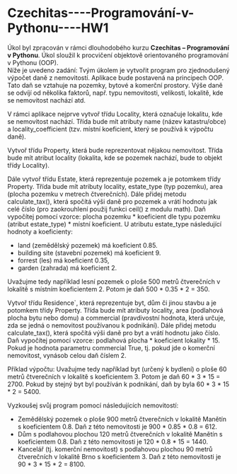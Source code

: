 # Czechitas----Programování-v-Pythonu----HW1
Úkol byl zpracován v rámci dlouhodobého kurzu **Czechitas – Programování v Pythonu**. Úkol sloužil k procvičení objektově orientovaného programování v Pythonu (OOP).  
Níže je uvedeno zadání: 
Tvým úkolem je vytvořit program pro zjednodušený výpočet daně z nemovitostí. Aplikace bude postavená na principech OOP. Tato daň se vztahuje na pozemky, bytové a komerční prostory. Výše daně se odvíjí od několika faktorů, např. typu nemovitosti, velikosti, lokalitě, kde se nemovitost nachází atd.

V rámci aplikace nejprve vytvoř třídu Locality, která označuje lokalitu, kde se nemovitost nachází. Třída bude mít atributy name (název katastru/obce) a locality_coefficient (tzv. místní koeficient, který se používá k výpočtu daně).

Vytvoř třídu Property, která bude reprezentovat nějakou nemovitost. Třída bude mít atribut locality (lokalita, kde se pozemek nachází, bude to objekt třídy Locality).

Dále vytvoř třídu Estate, která reprezentuje pozemek a je potomkem třídy Property. Třída bude mít atributy locality, estate_type (typ pozemku), area (plocha pozemku v metrech čtverečních). Dále přidej metodu calculate_tax(), která spočítá výši daně pro pozemek a vrátí hodnotu jak celé číslo (pro zaokrouhlení použij funkci ceil() z modulu math). Daň vypočítej pomocí vzorce: plocha pozemku * koeficient dle typu pozemku (atribut estate_type) * místní koeficient. U atributu estate_type následující hodnoty a koeficienty:

- land (zemědělský pozemek) má koeficient 0.85.
- building site (stavební pozemek) má koeficient 9.
- forrest (les) má koeficient 0.35,
- garden (zahrada) má koeficient 2. 

Uvažujme tedy například lesní pozemek o ploše 500 metrů čtverečních v lokalitě s místním koeficientem 2. Potom je daň 500 * 0.35 * 2 = 350.

Vytvoř třídu Residence`, která reprezentuje byt, dům či jinou stavbu a je potomkem třídy Property. Třída bude mít atributy locality, area (podlahová plocha bytu nebo domu) a commercial (pravdivostní hodnota, která určuje, zda se jedná o nemovitost používanou k podnikání). Dále přidej metodu calculate_tax(), která spočítá výši daně pro byt a vrátí hodnotu jako číslo. Daň vypočítej pomocí vzorce: podlahová plocha * koeficient lokality * 15. Pokud je hodnota parametru commercial True, tj. pokud jde o komerční nemovitost, vynásob celou daň číslem 2.

Příklad výpočtu: Uvažujme tedy například byt (určený k bydlení) o ploše 60 metrů čtverečních v lokalitě s koeficientem 3. Potom je daň 60 * 3 * 15 = 2700. Pokud by stejný byt byl používán k podnikání, daň by byla 60 * 3 * 15 * 2 = 5400.

Vyzkoušej svůj program pomocí následujících nemovitostí:

- Zemědělský pozemek o ploše 900 metrů čtverečních v lokalitě Manětín s koeficientem 0.8. Daň z této nemovitosti je 900 * 0.85 * 0.8 = 612.
- Dům s podlahovou plochou 120 metrů čtverečních v lokalitě Manětín s koeficientem 0.8. Daň z této nemovitosti je 120 * 0.8 * 15 = 1440.
- Kancelář (tj. komerční nemovitost) s podlahovou plochou 90 metrů čtverečních v lokalitě Brno s koeficientem 3. Daň z této nemovitosti je 90 * 3 * 15 * 2 = 8100.
